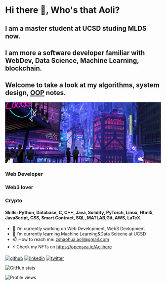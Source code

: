 # Hi there 👋, Who's that Aoli?
## I am a master student at UCSD studing MLDS now. 
## I am more a software developer familiar with WebDev, Data Science, Machine Learning, blockchain.

## Welcome to take a look at my algorithms, system design, [OOP](https://github.com/WhosthatAoli/OOP--) notes.

![*I am software engineer*](https://github.com/WhosthatAoli/WhosthatAoli/blob/main/images/banner.png)

### Web Developer
### Web3 lover
### Crypto

#### Skills: Python, Database, C, C++, Java, Solidity, PyTorch, Linux, Html5, JavaScript, CSS, Smart Contract, SQL, MATLAB,Git, AWS, LaTeX.

- 🔭 I’m currently working on Web Development, Web3 Devlopment 
- 🌱 I’m currently learning Machine Learning&Data Sciecne at UCSD
- 📫 How to reach me: zshaohua.aoli@gmail.com 
- ⚡ Check my NFTs on https://opensea.io/Aolihere 


[<img src='https://cdn.jsdelivr.net/npm/simple-icons@3.0.1/icons/github.svg' alt='github' height='40'>](https://github.com/WhosthatAoli)  [<img src='https://cdn.jsdelivr.net/npm/simple-icons@3.0.1/icons/linkedin.svg' alt='linkedin' height='40'>](https://www.linkedin.com/in/Shaohua-Zhang/)  [<img src='https://cdn.jsdelivr.net/npm/simple-icons@3.0.1/icons/twitter.svg' alt='twitter' height='40'>](https://twitter.com/shenlangaoli)  

![GitHub stats](https://github-readme-stats.vercel.app/api?username=WhosthatAoli&show_icons=true)  

![Profile views](https://gpvc.arturio.dev/WhosthatAoli)  
